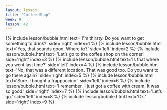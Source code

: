 ```yaml
---
layout: lesson
title: "Coffee Shop"
week: 9
lesson: 42
---
```


{% include lesson/bubble.html text='I&rsquo;m thirsty. Do you want to get something to drink?' side='right' index=1 %}
{% include lesson/bubble.html text='Yes, that sounds good. Where to?' side='left' index=2 %}
{% include lesson/bubble.html text='Let&rsquo;s go to the coffee shop on the corner.' side='right' index=3 %}
{% include lesson/bubble.html text='Is that where you went last time?' side='left' index=4 %}
{% include lesson/bubble.html text='No, that was a different location. That was good too. Do you want to go there again?' side='right' index=5 %}
{% include lesson/bubble.html text='Sure. I bought a frappuccino.' side='left' index=6 %}
{% include lesson/bubble.html text='I remember. I just got a coffee with cream. It was so good.' side='right' index=7 %}
{% include lesson/bubble.html text='Let&rsquo;s go.' side='left' index=8 %}
{% include lesson/bubble.html text='Ok.' side='right' index=9 %}
